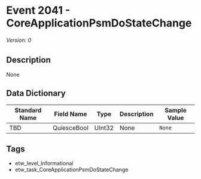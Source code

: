 # Event 2041 - CoreApplicationPsmDoStateChange
###### Version: 0

## Description
None

## Data Dictionary
|Standard Name|Field Name|Type|Description|Sample Value|
|---|---|---|---|---|
|TBD|QuiesceBool|UInt32|None|`None`|

## Tags
* etw_level_Informational
* etw_task_CoreApplicationPsmDoStateChange